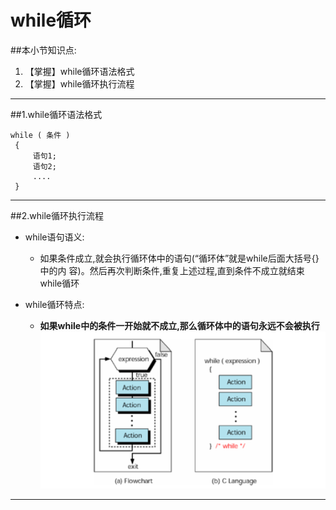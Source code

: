 # while循环
##本小节知识点:
1. 【掌握】while循环语法格式
2. 【掌握】while循环执行流程

---

##1.while循环语法格式
```
while ( 条件 )
 {
     语句1;
     语句2;
     ....
 }

```
---
##2.while循环执行流程
- while语句语义:
    + 如果条件成立,就会执行循环体中的语句(“循环体”就是while后面大括号{}中的内 容)。然后再次判断条件,重复上述过程,直到条件不成立就结束while循环

- while循环特点:
    + **如果while中的条件一开始就不成立,那么循环体中的语句永远不会被执行**
![](../images/while.png)

---

